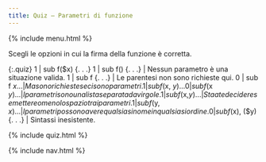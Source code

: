 ```yaml
---
title: Quiz — Parametri di funzione
---
```


{% include menu.html %}

Scegli le opzioni in cui la firma della funzione è corretta.

{:.quiz}
1 | sub f($x) {. . .}
1 | sub f() {. . .} | Nessun parametro è una situazione valida.
1 | sub f {. . .} | Le parentesi non sono richieste qui.
0 | sub f $x {. . .} | Ma sono richieste se ci sono parametri.
1 | sub f($x, $y) {. . .}
0 | sub f($x $y) {. . .} | I parametri sono una lista separata da virgole.
1 | sub f($x,$y) {. . .} | Sta a te decidere se mettere o meno lo spazio tra i parametri.
1 | sub f($y, $x) {. . .} | I parametri possono avere qualsiasi nome in qualsiasi ordine.
0 | sub f ($x), ($y) {. . .} | Sintassi inesistente.

{% include quiz.html %}

{% include nav.html %}